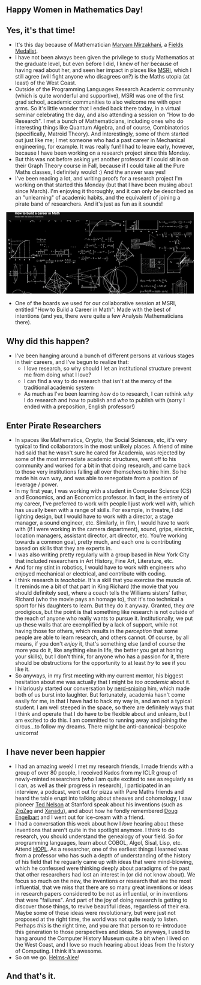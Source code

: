 ## Happy Women in Mathematics Day!

## Yes, it's that time!
- It's this day because of Mathematician [Maryam Mirzakhani](https://en.wikipedia.org/wiki/Maryam_Mirzakhani), a [Fields Medalist](https://en.wikipedia.org/wiki/Fields_Medal).
- I have not been always been given the privilege to study Mathematics at the graduate level, but even before I did, I knew of her because of having
read about her, and seen her impact in places like [MSRI](https://www.msri.org/web/cms), which I still agree (will fight anyone who disagrees on?) is the Maths utopia (at least) of the West Coast.
- Outside of the Programming Languages Research Academic community (which is quite wonderful and supportive), MSRI was one of the first grad school, 
academic communities to also welcome me with open arms. So it's little wonder that I ended back there today, in a virtual seminar celebrating the day,
and also attending a session on "How to do Research". I met a bunch of Mathematicians, including ones who do interesting things like Quantum Algebra,
and of course, Combinatorics (specifically, Matroid Theory). And interestingly, some of them started out just like me; I met someone who had a past career in Mechanical engineering,
for example. It was really fun! I had to leave early, however, because I have been working on a research project since this Monday.
- But this was not before asking yet another professor if I could sit in on their Graph Theory course in Fall, because if I could take all the Pure Maths
classes, I definitely would! :) And the answer was yes!
- I've been reading a lot, and writing proofs for a research project I'm working on that started this Monday (but that I have been musing about since March). I'm enjoying it thoroughly, and it can only be described as an "unlearning" of academic habits, and
the equivalent of joining a pirate band of researchers. And it's just as fun as it sounds! 

<img src="/images/algebraaa22/mathposter.png" width="500">

- One of the boards we used for our collaborative session at MSRI, entitled "How to Build a Career in Math": Made with the best of intentions (and yes, there were quite a few Analysis Mathematicians there).

## Why did this happen?
- I've been hanging around a bunch of different persons at various stages in their careers, and I've begun to realize that:
  - I love research, so why should I let an institutional structure prevent me from doing what I love?
  - I can find a way to do research that isn't at the mercy of the traditional academic system
  - As much as I've been learning *how* do to research, I can rethink *why* I do research and *how* to publish and *who* to publish with (sorry I ended with a preposition, English professor!)
  
## Enter Pirate Researchers
 - In spaces like Mathematics, Crypto, the Social Sciences, etc, it's very typical to find collaborators in the most unlikely places. A friend of mine
 had said that he wasn't sure he cared for Academia, was rejected by some of the most immediate academic structures, went off to his community and worked
 for a bit in that doing research, and came back to those very institutions falling all over themselves to hire him. So he made his own way, and was able to renegotiate
 from a position of leverage / power.
 - In my first year, I was working with a student in Computer Science (CS) and Economics, and an Economics professor. In fact,
 in the entirety of my career, I've preferred to work with people I just work well with, which has usually been with a range of skills. 
 For example, in theatre, I did lighting design, but I would have to work with a director, a stage manager, a sound engineer, etc. Similarly,
 in film, I would have to work with (if I were working in the camera department), sound, grips, electric, location managers, assistant director,
 art director, etc. You're working towards a common goal, pretty much, and each one is contributing based on skills that they are experts in.
 - I was also writing pretty regularly with a group based in New York City that included researchers in Art History, Fine Art, Literature, etc.
 - And for my stint in robotics, I would have to work with engineers who enjoyed mechanical or electrical, and contribute with coding.
 - I think research is *teachable*. It's a skill that you exercise the muscle of. It reminds me a bit of that part in King Richard (the movie that you
 should definitely see), where a coach tells the Williams sisters' father, Richard (who the movie pays an homage to), that it's too technical a sport for his daughters to learn. But they do 
 it anyway. Granted, they *are* prodigious, but the point is that something like research is not outside of the reach of anyone who really wants to
 pursue it. Institutionally, we put up these walls that are exemplified by a lack of support, while not having those for others, which results in the 
 *perception* that some people are able to learn research, and others cannot. Of course, by all means, if you don't *enjoy* it, that's something else
 (and of course the more you do it, like anything else in life, the better you get at honing your skills),
 but I don't think, for anyone who has a passion for it, there should be obstructions for the opportunity to at least *try* to see if you like it.
 - So anyways, in my first meeting with my current mentor, his biggest hesitation about me was actually that I might be *too academic* about it. 
 - I hilariously started our conversation by [nerd-sniping](https://en.wikipedia.org/wiki/Nerd_sniping) him, which made both of us burst into laughter. But fortunately,
 academia hasn't come easily for me, in that I have had to hack my way in, and am not a typical student. I am well steeped in the space, so there are
 definitely ways that I think and operate that I do have to be flexible about and unlearn, but I am excited to do this. I am committed to running away
 and joining the circus...to follow my dreams. There might be anti-canonical-bespoke unicorns!
 
## I have never been happier
 - I had an amazing week! I met my research friends, I made friends with a group of over 80 people, I received Kudos from my ICLR group of newly-minted
 researchers (who I am quite excited to see as regularly as I can, as well as their progress in research), I participated in an interview, a podcast,
 went out for pizza with Pure Maths friends and heard the table erupt into talking about sheaves and cohomology, I saw pioneer [Ted Nelson](https://www.fourmilab.ch/autofile/e5/?chapter=chapter2_64) at Stanford
 speak about his inventions (such as [ZigZag](https://en.wikipedia.org/wiki/ZigZag_(software)) and [Xanadu](https://en.wikipedia.org/wiki/Project_Xanadu)), and about how he fondly remembered [Doug Engelbart](https://en.wikipedia.org/wiki/Douglas_Engelbart)
 and I went out for ice-cream with a friend.
 - I had a conversation this week about how I *love* hearing about these inventions that aren't quite in the spotlight anymore. I think to do research,
 you should understand the genealogy of your field. So for programming languages, learn about COBOL, Algol, Sisal, Lisp, etc. Attend [HOPL](https://en.wikipedia.org/wiki/History_of_Programming_Languages_(conference)). As a researcher, one of the earliest things I learned was from a professor
 who has such a depth of understanding of the history of his field that he reguarly came up with ideas that were mind-blowing, which he confessed were
 thinking deeply about paradigms of the past that other researchers had lost an interest in (or did not know about). We focus so much on the new,
 the inventions or research that are the most influential, that we miss that there are so many great inventions or ideas in research papers considered
 to be not as influential, or in inventions that were "failures". And part of the joy of doing research is getting to discover those things, to revive
 beautiful ideas, regardless of their era. Maybe some of these ideas were revolutionary, but were just not proposed at the right time, the world was not quite ready to listen. Perhaps *this* is the 
 right time, and you are that person to re-introduce this generation to those perspectives and ideas. So anyways, I used to hang around the Computer
 History Museum quite a bit when I lived on the West Coast, and I love so much hearing about ideas from the history of Computing. I think it's awesome.
 - So on we go. [Helms-Alee](https://en.wikipedia.org/wiki/Lee_helm)!
 
## And that's it.
 
